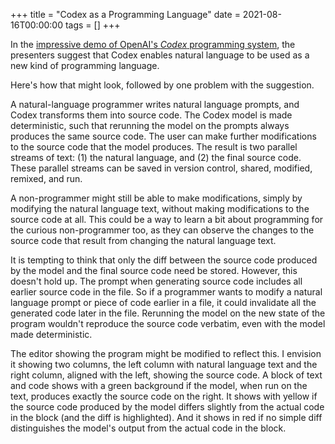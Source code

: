 +++
title = "Codex as a Programming Language"
date = 2021-08-16T00:00:00
tags = []
+++

In the [impressive demo of OpenAI's _Codex_ programming system](https://www.youtube.com/watch?v=SGUCcjHTmGY),
the presenters suggest that Codex enables natural language to be used as a new kind of programming language.

Here's how that might look, followed by one problem with the suggestion.

A natural-language programmer writes natural language prompts, and Codex transforms them into source code.
The Codex model is made deterministic, such that rerunning the model on the prompts always produces the same source code.
The user can make further modifications to the source code that the model produces.
The result is two parallel streams of text: (1) the natural language, and (2) the final source code.
These parallel streams can be saved in version control, shared, modified, remixed, and run.

A non-programmer might still be able to make modifications, simply by modifying the natural language text, without making modifications to the source code at all.
This could be a way to learn a bit about programming for the curious non-programmer too, as they can observe the changes to the source code
that result from changing the natural language text.

It is tempting to think that only the diff between the source code produced by the model and the final source code need be stored.
However, this doesn't hold up. The prompt when generating source code includes all earlier source code in the file. So if a programmer wants to modify
a natural language prompt or piece of code earlier in a file, it could invalidate all the generated code later in the file. Rerunning the model on the new state of the program wouldn't reproduce the source code verbatim, even with the model made deterministic.

The editor showing the program might be modified to reflect this. I envision it showing two columns, the left column with natural language text and the right column, aligned with the left, showing the source code. A block of text and code shows with a green background if the model, when run on the text, produces exactly the source code on the right. It shows with yellow if the source code produced by the model differs slightly from the actual code in the block (and the diff is highlighted). And it shows in red if no simple diff distinguishes the model's output from the actual code in the block.
